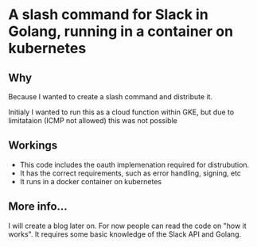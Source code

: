 # A slash command for Slack in Golang, running in a container on kubernetes

## Why

Because I wanted to create a slash command and distribute it. 

Initialy I wanted to run this as a cloud function within GKE, but due to limitataion (ICMP not allowed) this was not possible

## Workings

- This code includes the oauth implemenation required for distrubution. 
- It has the correct requirements, such as error handling, signing, etc
- It runs in a docker container on kubernetes


## More info...

I will create a blog later on. For now people can read the code on "how it works". It requires some basic knowledge of the Slack API and Golang.
